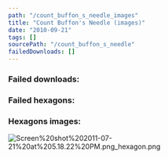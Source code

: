```yaml
---
path: "/count_buffon_s_needle_images"
title: "Count Buffon's Needle (images)"
date: "2010-09-21"
tags: []
sourcePath: "/count_buffon_s_needle"
failedDownloads: []
---
```



### Failed downloads:

### Failed hexagons:

### Hexagons images:
![Screen%20shot%202011-07-21%20at%205.18.22%20PM.png_hexagon.png](Screen%20shot%202011-07-21%20at%205.18.22%20PM.png_hexagon.png)
